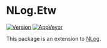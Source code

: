 NLog.Etw
============


[![Version](https://img.shields.io/nuget/v/NLog.Etw.svg)](https://www.nuget.org/packages/NLog.Etw)
[![AppVeyor](https://img.shields.io/appveyor/ci/nlog/nlog-Etw/master.svg)](https://ci.appveyor.com/project/nlog/nlog-Etw/branch/master)

This package is an extension to [NLog](https://github.com/NLog/NLog/). 
